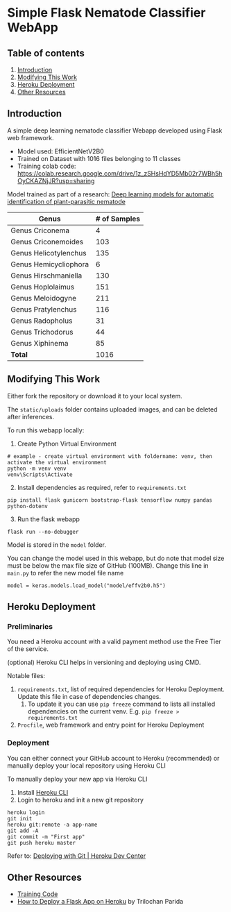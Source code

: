 # Simple Flask Nematode Classifier WebApp
## Table of contents
1. [Introduction](#introduction)
2. [Modifying This Work](#improve)
3. [Heroku Deployment](#heroku)
4. [Other Resources](#ref)


## Introduction <a name="introduction"></a>
A simple deep learning nematode classifier Webapp developed using Flask web framework. 
- Model used: EfficientNetV2B0
- Trained on Dataset with 1016 files belonging to 11 classes
- Training colab code: https://colab.research.google.com/drive/1z_zSHsHdYD5Mb02r7WBh5hOyCKAZNjJR?usp=sharing

Model trained as part of a research: [Deep learning models for automatic identification of plant-parasitic nematode](https://doi.org/10.1016/j.aiia.2022.12.002)

| Genus                 | # of Samples |
|-----------------------|--------------|
| Genus Criconema       | 4            |
| Genus Criconemoides   | 103          |
| Genus Helicotylenchus | 135          |
| Genus Hemicycliophora | 6            |
| Genus Hirschmaniella  | 130          |
| Genus Hoplolaimus     | 151          |
| Genus Meloidogyne     | 211          |
| Genus Pratylenchus    | 116          |
| Genus Radopholus      | 31           |
| Genus Trichodorus     | 44           |
| Genus Xiphinema       | 85           |
|             **Total** | 1016         |

## Modifying This Work <a name="improve"></a>
Either fork the repository or download it to your local system.

The `static/uploads` folder contains uploaded images, and can be deleted after inferences.

To run this webapp locally: 
1. Create Python Virtual Environment
```
# example - create virtual environment with foldername: venv, then activate the virtual environment
python -m venv venv
venv\Scripts\Activate
```
2. Install dependencies as required, refer to `requirements.txt`
```
pip install flask gunicorn bootstrap-flask tensorflow numpy pandas python-dotenv 
```
3. Run the flask webapp
```
flask run --no-debugger
```

Model is stored in the `model` folder.

You can change the model used in this webapp, but do note that model size must be below the max file size of GitHub (100MB). 
Change this line in  `main.py` to refer the new model file name 
```
model = keras.models.load_model("model/effv2b0.h5")
```


## Heroku Deployment <a name="heroku"></a>
### Preliminaries
You need a Heroku account with a valid payment method use the Free Tier of the service. 

(optional) Heroku CLI helps in versioning and deploying using CMD. 

Notable files: 
1. `requirements.txt`, list of required dependencies for Heroku Deployment. Update this file in case of dependencies changes. 
   1. To update it you can use `pip freeze` command to lists all installed dependencies on the current venv. E.g. `pip freeze > requirements.txt`
2. `Procfile`, web framework and entry point for Heroku Deployment


### Deployment
You can either connect your GitHub account to Heroku (recommended) or manually deploy your local repository using Heroku CLI  

To manually deploy your new app via Heroku CLI 
1. Install [Heroku CLI](https://devcenter.heroku.com/articles/heroku-cli)
2. Login to heroku and init a new git repository
```
heroku login
git init
heroku git:remote -a app-name
git add -A
git commit -m "First app"
git push heroku master
```
Refer to: [Deploying with Git | Heroku Dev Center](https://devcenter.heroku.com/articles/git)



## Other Resources <a name="ref"></a>
- [Training Code](https://colab.research.google.com/drive/1z_zSHsHdYD5Mb02r7WBh5hOyCKAZNjJR?usp=sharing)
- [How to Deploy a Flask App on Heroku](https://dev.to/techparida/how-to-deploy-a-flask-app-on-heroku-heb) by Trilochan Parida
